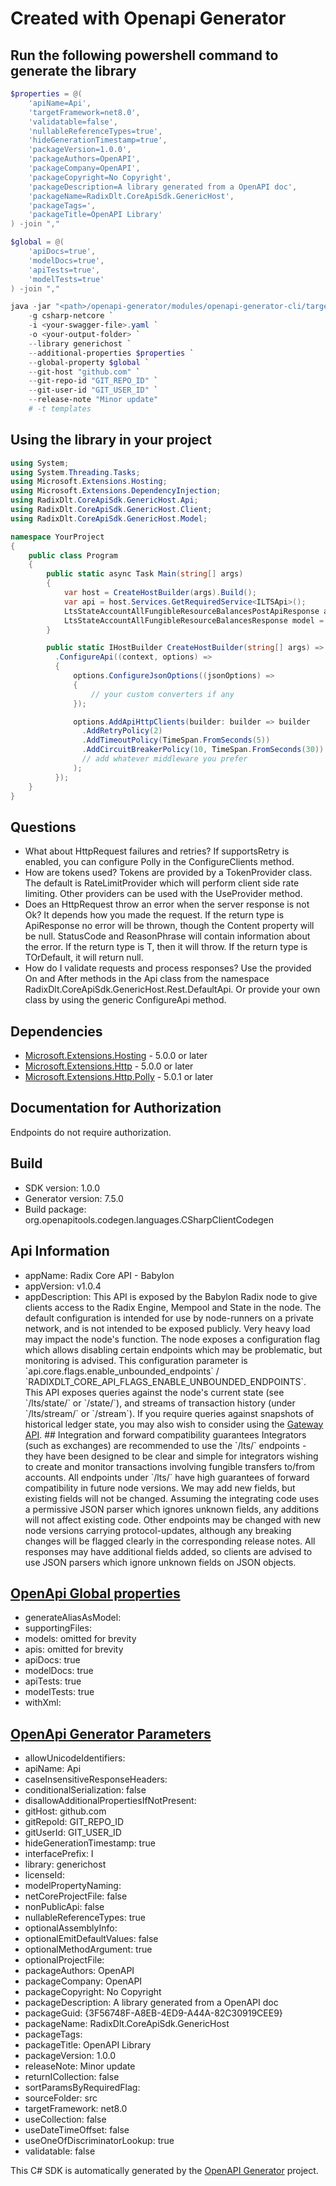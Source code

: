 # Created with Openapi Generator

<a id="cli"></a>
## Run the following powershell command to generate the library

```ps1
$properties = @(
    'apiName=Api',
    'targetFramework=net8.0',
    'validatable=false',
    'nullableReferenceTypes=true',
    'hideGenerationTimestamp=true',
    'packageVersion=1.0.0',
    'packageAuthors=OpenAPI',
    'packageCompany=OpenAPI',
    'packageCopyright=No Copyright',
    'packageDescription=A library generated from a OpenAPI doc',
    'packageName=RadixDlt.CoreApiSdk.GenericHost',
    'packageTags=',
    'packageTitle=OpenAPI Library'
) -join ","

$global = @(
    'apiDocs=true',
    'modelDocs=true',
    'apiTests=true',
    'modelTests=true'
) -join ","

java -jar "<path>/openapi-generator/modules/openapi-generator-cli/target/openapi-generator-cli.jar" generate `
    -g csharp-netcore `
    -i <your-swagger-file>.yaml `
    -o <your-output-folder> `
    --library generichost `
    --additional-properties $properties `
    --global-property $global `
    --git-host "github.com" `
    --git-repo-id "GIT_REPO_ID" `
    --git-user-id "GIT_USER_ID" `
    --release-note "Minor update"
    # -t templates
```

<a id="usage"></a>
## Using the library in your project

```cs
using System;
using System.Threading.Tasks;
using Microsoft.Extensions.Hosting;
using Microsoft.Extensions.DependencyInjection;
using RadixDlt.CoreApiSdk.GenericHost.Api;
using RadixDlt.CoreApiSdk.GenericHost.Client;
using RadixDlt.CoreApiSdk.GenericHost.Model;

namespace YourProject
{
    public class Program
    {
        public static async Task Main(string[] args)
        {
            var host = CreateHostBuilder(args).Build();
            var api = host.Services.GetRequiredService<ILTSApi>();
            LtsStateAccountAllFungibleResourceBalancesPostApiResponse apiResponse = await api.LtsStateAccountAllFungibleResourceBalancesPostAsync("todo");
            LtsStateAccountAllFungibleResourceBalancesResponse model = apiResponse.Ok();
        }

        public static IHostBuilder CreateHostBuilder(string[] args) => Host.CreateDefaultBuilder(args)
          .ConfigureApi((context, options) =>
          {
              options.ConfigureJsonOptions((jsonOptions) =>
              {
                  // your custom converters if any
              });

              options.AddApiHttpClients(builder: builder => builder
                .AddRetryPolicy(2)
                .AddTimeoutPolicy(TimeSpan.FromSeconds(5))
                .AddCircuitBreakerPolicy(10, TimeSpan.FromSeconds(30))
                // add whatever middleware you prefer
              );
          });
    }
}
```
<a id="questions"></a>
## Questions

- What about HttpRequest failures and retries?
  If supportsRetry is enabled, you can configure Polly in the ConfigureClients method.
- How are tokens used?
  Tokens are provided by a TokenProvider class. The default is RateLimitProvider which will perform client side rate limiting.
  Other providers can be used with the UseProvider method.
- Does an HttpRequest throw an error when the server response is not Ok?
  It depends how you made the request. If the return type is ApiResponse<T> no error will be thrown, though the Content property will be null. 
  StatusCode and ReasonPhrase will contain information about the error.
  If the return type is T, then it will throw. If the return type is TOrDefault, it will return null.
- How do I validate requests and process responses?
  Use the provided On and After methods in the Api class from the namespace RadixDlt.CoreApiSdk.GenericHost.Rest.DefaultApi.
  Or provide your own class by using the generic ConfigureApi method.

<a id="dependencies"></a>
## Dependencies

- [Microsoft.Extensions.Hosting](https://www.nuget.org/packages/Microsoft.Extensions.Hosting/) - 5.0.0 or later
- [Microsoft.Extensions.Http](https://www.nuget.org/packages/Microsoft.Extensions.Http/) - 5.0.0 or later
- [Microsoft.Extensions.Http.Polly](https://www.nuget.org/packages/Microsoft.Extensions.Http.Polly/) - 5.0.1 or later

<a id="documentation-for-authorization"></a>
## Documentation for Authorization

Endpoints do not require authorization.


## Build
- SDK version: 1.0.0
- Generator version: 7.5.0
- Build package: org.openapitools.codegen.languages.CSharpClientCodegen

## Api Information
- appName: Radix Core API - Babylon
- appVersion: v1.0.4
- appDescription: This API is exposed by the Babylon Radix node to give clients access to the Radix Engine, Mempool and State in the node.  The default configuration is intended for use by node-runners on a private network, and is not intended to be exposed publicly. Very heavy load may impact the node&#39;s function. The node exposes a configuration flag which allows disabling certain endpoints which may be problematic, but monitoring is advised. This configuration parameter is &#x60;api.core.flags.enable_unbounded_endpoints&#x60; / &#x60;RADIXDLT_CORE_API_FLAGS_ENABLE_UNBOUNDED_ENDPOINTS&#x60;.  This API exposes queries against the node&#39;s current state (see &#x60;/lts/state/&#x60; or &#x60;/state/&#x60;), and streams of transaction history (under &#x60;/lts/stream/&#x60; or &#x60;/stream&#x60;).  If you require queries against snapshots of historical ledger state, you may also wish to consider using the [Gateway API](https://docs-babylon.radixdlt.com/).  ## Integration and forward compatibility guarantees  Integrators (such as exchanges) are recommended to use the &#x60;/lts/&#x60; endpoints - they have been designed to be clear and simple for integrators wishing to create and monitor transactions involving fungible transfers to/from accounts.  All endpoints under &#x60;/lts/&#x60; have high guarantees of forward compatibility in future node versions. We may add new fields, but existing fields will not be changed. Assuming the integrating code uses a permissive JSON parser which ignores unknown fields, any additions will not affect existing code.  Other endpoints may be changed with new node versions carrying protocol-updates, although any breaking changes will be flagged clearly in the corresponding release notes.  All responses may have additional fields added, so clients are advised to use JSON parsers which ignore unknown fields on JSON objects. 

## [OpenApi Global properties](https://openapi-generator.tech/docs/globals)
- generateAliasAsModel: 
- supportingFiles: 
- models: omitted for brevity
- apis: omitted for brevity
- apiDocs: true
- modelDocs: true
- apiTests: true
- modelTests: true
- withXml: 

## [OpenApi Generator Parameters](https://openapi-generator.tech/docs/generators/csharp-netcore)
- allowUnicodeIdentifiers: 
- apiName: Api
- caseInsensitiveResponseHeaders: 
- conditionalSerialization: false
- disallowAdditionalPropertiesIfNotPresent: 
- gitHost: github.com
- gitRepoId: GIT_REPO_ID
- gitUserId: GIT_USER_ID
- hideGenerationTimestamp: true
- interfacePrefix: I
- library: generichost
- licenseId: 
- modelPropertyNaming: 
- netCoreProjectFile: false
- nonPublicApi: false
- nullableReferenceTypes: true
- optionalAssemblyInfo: 
- optionalEmitDefaultValues: false
- optionalMethodArgument: true
- optionalProjectFile: 
- packageAuthors: OpenAPI
- packageCompany: OpenAPI
- packageCopyright: No Copyright
- packageDescription: A library generated from a OpenAPI doc
- packageGuid: {3F56748F-A8EB-4ED9-A44A-82C30919CEE9}
- packageName: RadixDlt.CoreApiSdk.GenericHost
- packageTags: 
- packageTitle: OpenAPI Library
- packageVersion: 1.0.0
- releaseNote: Minor update
- returnICollection: false
- sortParamsByRequiredFlag: 
- sourceFolder: src
- targetFramework: net8.0
- useCollection: false
- useDateTimeOffset: false
- useOneOfDiscriminatorLookup: true
- validatable: false

This C# SDK is automatically generated by the [OpenAPI Generator](https://openapi-generator.tech) project.
